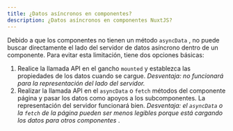 ```yaml
---
title: ¿Datos asíncronos en componentes?
description: ¿Datos asíncronos en componentes NuxtJS?
---
```


Debido a que los componentes no tienen un método `asyncData` , no puede buscar directamente el lado del servidor de datos asíncrono dentro de un componente. Para evitar esta limitación, tiene dos opciones básicas:

1. Realice la llamada API en el gancho `mounted` y establezca las propiedades de los datos cuando se cargue. *Desventaja: no funcionará para la representación del lado del servidor.*
2. Realizar la llamada API en el `asyncData` o `fetch` métodos del componente página y pasar los datos como apoyos a los subcomponentes. La representación del servidor funcionará bien. *Desventaja: el `asyncData` o la `fetch` de la página pueden ser menos legibles porque está cargando los datos para otros componentes* .
